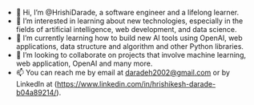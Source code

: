 - 👋 Hi, I’m @HrishiDarade, a software engineer and a lifelong learner.
- 👀 I’m interested in learning about new technologies, especially in the fields of artificial intelligence, web development, and data science.
- 🌱 I’m currently learning how to build new AI tools using OpenAI, web applications, data structure and algorithm and other Python libraries.
- 💞️ I’m looking to collaborate on projects that involve machine learning, web application, OpenAI and many more.
- 📫 You can reach me by email at daradeh2002@gmail.com or by LinkedIn at (https://www.linkedin.com/in/hrishikesh-darade-b04a89214/).

<!---
HrishiDarade/HrishiDarade is a ✨ special ✨ repository because its `README.md` (this file) appears on your GitHub profile.
You can click the Preview link to take a look at your changes.!--->


